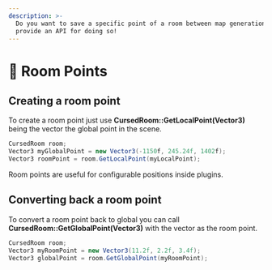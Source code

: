 ```yaml
---
description: >-
  Do you want to save a specific point of a room between map generations? We
  provide an API for doing so!
---
```


# 📍 Room Points

## Creating a room point

To create a room point just use **CursedRoom::GetLocalPoint(Vector3)** being the vector the global point in the scene.

```csharp
CursedRoom room;
Vector3 myGlobalPoint = new Vector3(-1150f, 245.24f, 1402f);
Vector3 roomPoint = room.GetLocalPoint(myLocalPoint);
```

Room points are useful for configurable positions inside plugins.

## Converting back a room point

To convert a room point back to global you can call **CursedRoom::GetGlobalPoint(Vector3)** with the vector as the room point.

```csharp
CursedRoom room;
Vector3 myRoomPoint = new Vector3(11.2f, 2.2f, 3.4f);
Vector3 globalPoint = room.GetGlobalPoint(myRoomPoint);
```
